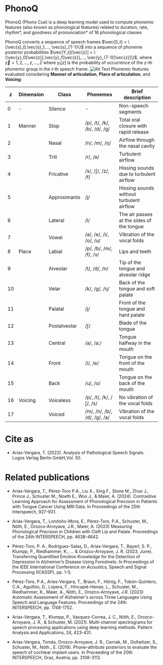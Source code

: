 # PhonoQ
PhonoQ (Phono Cue) is a deep learning model used to compute phonemic features (also known as phonological features) related to duration, rate, rhythm*, and goodness of pronunciation* of 18 phonological classes

PhonoQ converts a sequence of speech frames $`\vec{S_t} = \{\vec{s}_0,\vec{s}_1,..., \vec{s}_{T-1}\}`$ into a sequence of phoneme posterior probabilities $`\vec{Y_t}[\vec{z}] = \{\vec{y}_0[\vec{z}],\vec{y}_1[\vec{z}],..., \vec{y}_{T-1}[\vec{z}]\}`$, where $`\vec{z}=1,2,\dots,z,\dots,Z`$  where $y_t[z]$ is the probability of occurrence of the $z$-th phonemic group in the $t$-th speech frame.
![Alt Text](https://github.com/PhonoQ_General_Pipeline.png)
Phonemic features evaluated considering **Manner of articulation**, **Place of articulation**, and **Voicing**: 

| $`z`$  | Dimension | Class         | Phonemes                        | Brief description                      |
|----|-----------|--------------|---------------------------------|---------------------------------------------|
| 0  | -         | Silence      | -                               | Non-speech segments                        |
| 1  | Manner    | Stop         | /p/, /t/, /k/, /b/, /d/, /g/    | Total oral closure with rapid release      |
| 2  |           | Nasal        | /n/, /m/, /ŋ/                   | Airflow through the nasal cavity           |
| 3  |           | Trill        | /r/, /ʀ/                        | Turbulent airflow                          |
| 4  |           | Fricative    | /s/, /ʃ/, /z/, /f/              | Hissing sounds due to turbulent airflow    |
| 5  |           | Approximants | /j/                             | Hissing sounds without turbulent airflow   |
| 6  |           | Lateral      | /l/                             | The air passes at the sides of the tongue  |
| 7  |           | Vowel        | /a/, /e/, /i/, /o/, /u/         | Vibration of the vocal folds               |
| 8  | Place     | Labial       | /p/, /b/, /m/, /f/, /v/         | Lips and teeth                             |
| 9  |           | Alveolar     | /t/, /d/, /n/                   | Tip of the tongue and alveolar ridge       |
| 10 |           | Velar        | /k/, /g/, /ŋ/                   | Back of the tongue and soft palate         |
| 11 |           | Palatal      | /j/                             | Front of the tongue and hard palate        |
| 12 |           | Postalveolar | /ʃ/                             | Blade of the tongue                        |
| 13 |           | Central      | /a/, /aː/                       | Tongue halfway in the mouth                |
| 14 |           | Front        | /i/, /e/                        | Tongue on the front of the mouth           |
| 15 |           | Back         | /u/, /o/                        | Tongue on the back of the mouth            |
| 16 | Voicing   | Voiceless    | /p/, /t/, /k/, /ʃ/, /s/         | No vibration of the vocal folds            |
| 17 |           | Voiced       | /m/, /n/, /b/, /d/, /g/, /a/    | Vibration of the vocal folds               |


# Cite as
- Arias-Vergara, T. (2022). Analysis of Pathological Speech Signals. Logos Verlag Berlin GmbH,Vol. 50.

# Related publications
 - Arias-Vergara, T., Pérez-Toro P.A., Liu X., Xing F., Stone M., Zhuo J., Prince J., Schuster M., Noeth E., Woo J., & Maier, A. (2024). Contrastive Learning Approach for Assessment of Phonological Precision in Patients with Tongue Cancer Using MRI Data. In Proceedings of the 25th  Interspeech, 927-931.
 
 - Arias-Vergara, T., Londoño-Mora, E., Pérez-Toro, P.A., Schuster, M., Nöth, E., Orozco-Arroyave, J.R., Maier, A. (2023) Measuring Phonological Precision in Children with Cleft Lip and Palate. Proceedings of the 24th INTERSPEECH, pp. 4638-4642.

- Pérez-Toro, P. A., Rodríguez-Salas, D., Arias-Vergara, T., Bayerl, S. P., Klumpp, P., Riedhammer, K., ... & Orozco-Arroyave, J. R. (2023, June). Transferring Quantified Emotion Knowledge for the Detection of Depression in Alzheimer’s Disease Using Forestnets. In Proceedings of the IEEE International Conference on Acoustics, Speech and Signal Processing (ICASSP), pp. 1-5.

- Pérez-Toro, P.A., Arias-Vergara, T., Braun, F., Hönig, F., Tobón-Quintero, C.A., Aguillón, D., Lopera, F., Hincapié-Henao, L., Schuster, M., Riedhammer, K., Maier, A., Nöth, E., Orozco-Arroyave, J.R. (2023) Automatic Assessment of Alzheimer's across Three Languages Using Speech and Language Features. Proceedings of the 24th INTERSPEECH, pp. 1748-1752.

- Arias-Vergara, T., Klumpp, P., Vasquez-Correa, J. C., Nöth, E., Orozco-Arroyave, J. R., & Schuster, M. (2021). Multi-channel spectrograms for speech processing applications using deep learning methods. Pattern Analysis and Applications, 24, 423-431.

- Arias-Vergara, Tomás, Orozco-Arroyave, J. R., Cernak, M., Gollwitzer, S., Schuster, M., Nöth., E. (2019). Phone-attribute posteriors to evaluate the speech of cochlear implant users. In Proceeding of the 20th INTERSPEECH, Graz, Austria, pp. 3108-3112. 


